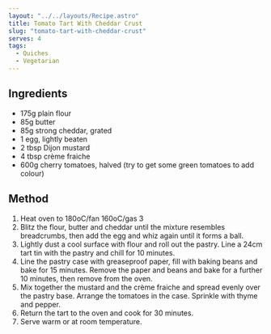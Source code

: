 ```yaml
---
layout: "../../layouts/Recipe.astro"
title: Tomato Tart With Cheddar Crust
slug: "tomato-tart-with-cheddar-crust"
serves: 4
tags:
  - Quiches
  - Vegetarian
---
```


## Ingredients

- 175g plain flour
- 85g butter
- 85g strong cheddar, grated
- 1 egg, lightly beaten
- 2 tbsp Dijon mustard
- 4 tbsp crème fraiche
- 600g cherry tomatoes, halved (try to get some green tomatoes to add colour)

## Method

1. Heat oven to 180oC/fan 160oC/gas 3
1. Blitz the flour, butter and cheddar until the mixture resembles breadcrumbs, then add the egg and whiz again until it forms a ball.
1. Lightly dust a cool surface with flour and roll out the pastry. Line a 24cm tart tin with the pastry and chill for 10 minutes.
1. Line the pastry case with greaseproof paper, fill with baking beans and bake for 15 minutes. Remove the paper and beans and bake for a further 10 minutes, then remove from the oven.
1. Mix together the mustard and the crème fraiche and spread evenly over the pastry base. Arrange the tomatoes in the case. Sprinkle with thyme and pepper.
1. Return the tart to the oven and cook for 30 minutes.
1. Serve warm or at room temperature.